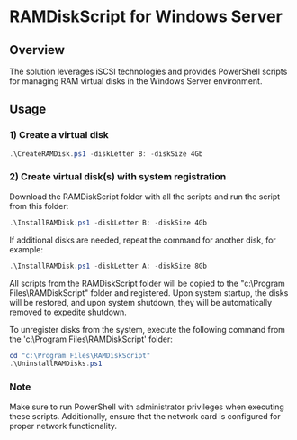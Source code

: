 # RAMDiskScript for Windows Server

## Overview

The solution leverages iSCSI  technologies 
and provides PowerShell scripts for managing RAM virtual disks in the Windows Server environment.

## Usage

### 1) Create a virtual disk
```powershell
.\CreateRAMDisk.ps1 -diskLetter B: -diskSize 4Gb
```

### 2) Create virtual disk(s) with system registration

   Download the RAMDiskScript folder with all the scripts and run the script from this folder:
```powershell
.\InstallRAMDisk.ps1 -diskLetter B: -diskSize 4Gb
```

   If additional disks are needed, repeat the command for another disk, for example:
```powershell
.\InstallRAMDisk.ps1 -diskLetter A: -diskSize 8Gb
```

   All scripts from the RAMDiskScript folder will be copied to the "c:\Program Files\RAMDiskScript" folder
   and registered. Upon system startup, the disks will be restored, and upon system shutdown, 
   they will be automatically removed to expedite shutdown.

   To unregister disks from the system, execute the following command from the 'c:\Program Files\RAMDiskScript' folder:
```powershell
cd "c:\Program Files\RAMDiskScript"
.\UninstallRAMDisks.ps1
```

### Note

Make sure to run PowerShell with administrator privileges when executing these scripts. 
Additionally, ensure that the network card is configured for proper network functionality.